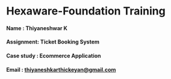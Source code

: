 # Hexaware-Foundation Training

#### Name : Thiyaneshwar K
#### Assignment: Ticket Booking System
#### Case study : Ecommerce Application
#### Email : thiyaneshkarthickeyan@gmail.com
